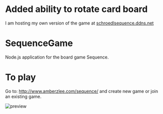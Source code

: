 # Added ability to rotate card board
I am hosting my own version of the game at [schroedlsequence.ddns.net](http://schroedlsequence.ddns.net)

# SequenceGame
Node.js application for the board game Sequence.

# To play
Go to: http://www.amberzlee.com/sequence/ and create new game or join an existing game.

![preview](https://github.com/azlee/SequenceGame/blob/master/public/imgs/Screen%20Shot%202020-06-28%20at%202.15.50%20PM.png)
